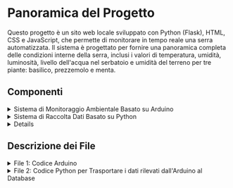 # Panoramica del Progetto

Questo progetto è un sito web locale sviluppato con Python (Flask), HTML, CSS e JavaScript, che permette di monitorare in tempo reale una serra automatizzata. Il sistema è progettato per fornire una panoramica completa delle condizioni interne della serra, inclusi i valori di temperatura, umidità, luminosità, livello dell'acqua nel serbatoio e umidità del terreno per tre piante: basilico, prezzemolo e menta.

## Componenti

<details>
<summary>Sistema di Monitoraggio Ambientale Basato su Arduino</summary>
Il progetto utilizza diversi sensori ed attuatori connessi ad Arduino per automatizzare e monitorare la serra. Un DHT11 rileva temperatura e umidità interne, mentre un fotoresistore misura la luminosità. Il livello dell'acqua nel serbatoio è monitorato dal sensore apposito, e tre igrometri misurano l'umidità del terreno per basilico, prezzemolo e menta. Cinque relè controllano altrettanti attuatori: uno gestisce un motore passo-passo per aprire lo sportello della serra se la temperatura supera una soglia; uno accende una strip LED per l'illuminazione interna; e tre attivano le pompe d'acqua per irrigare le piante quando l'umidità del terreno scende sotto il livello desiderato.
</details>

<details>
<summary>Sistema di Raccolta Dati Basato su Python</summary>
Nel progetto, utilizzo XAMPP per gestire un server Apache e un database MySQL. La connessione al database MySQL viene stabilita tramite il modulo "mysql.connector" in Python, che permette di interagire con il database per salvare i dati rilevati dai sensori della serra automatizzata.
</details>

<details>
 SENZA XAMPP (creazione del web-server e del DBMS necessario) L'ACCESSO AL SITO NON SARA' POSSIBILE
</details>

## Descrizione dei File

<details>
<summary>File 1: Codice Arduino</summary>
Il codice Arduino gestisce il monitoraggio ambientale. Le sezioni chiave includono:

**Librerie, Definizioni e Variabili globali**:
```cpp
#include <Stepper.h>    // Libreria per motore passo-passo
#include <DHT.h>        // Libreria DHT11

#define DHT_TYPE 11
#define DHT_PIN 2
#define LED_DHT 3
#define LED_WATER 4
#define RELAY_LEDS 5
#define RELAY_POMPA1 6
#define RELAY_POMPA2 7
#define RELAY_POMPA3 8
#define RELAY_MOTORE_CONTROLLO 9
#define RELAY_MOTORE1 10
#define RELAY_MOTORE2 11
#define RELAY_MOTORE3 12
#define RELAY_MOTORE4 13
#define FOTO_PIN A0
#define IGRO1 A2
#define IGRO2 A3
#define IGRO3 A4
#define WATER_PIN A5

#define SOGLIA_ACQUA      150              // Soglie da impostare più tardi nel codice
#define SOGLIA_LUCE      270               //
#define SOGLIA_TEMP       32               //
#define SOGLIA_UMID_TERR1 40               // soglia per pianta1 in base a ricerche online
#define SOGLIA_UMID_TERR2 50               // soglia per pianta2 in base a ricerche online
#define SOGLIA_UMID_TERR3 60               // soglia per pianta3 in base a ricerche online

DHT dht(DHT_PIN, DHT_TYPE);                // Dichiarazione esistenza DHT11

const int PassiRivoluzione = 1024;                                                                        // Dichiarazione motore passo-passo
Stepper myStepper(PassiRivoluzione, RELAY_MOTORE1, RELAY_MOTORE2, RELAY_MOTORE3, RELAY_MOTORE4);          //
 
bool motore_attivo = false;      // Variabile globale per memorizzazione
```

**Funzione di Setup**:
```cpp
void setup() {
  Serial.begin(9600);            // Impostare la comunicazione seriale definendo la velocità in bits per second (baud)

  pinMode(LED_DHT, OUTPUT);                         // Inizializzazione di tutti i nostri pin in uscita come OUTPUT
  pinMode(LED_WATER, OUTPUT);                       //
  pinMode(RELAY_LEDS, OUTPUT);                      //
  pinMode(RELAY_POMPA1, OUTPUT);                    //
  pinMode(RELAY_POMPA2, OUTPUT);                    //
  pinMode(RELAY_POMPA3, OUTPUT);                    //
  pinMode(RELAY_MOTORE_CONTROLLO, OUTPUT);          //

  digitalWrite(LED_DHT, LOW);                          // Inizializzazione di tutti i nostri pin in uscita a LOW
  digitalWrite(LED_WATER, LOW);                        //
  digitalWrite(RELAY_LEDS, LOW);                       //
  digitalWrite(RELAY_POMPA1, LOW);                     //
  digitalWrite(RELAY_POMPA2, LOW);                     //
  digitalWrite(RELAY_POMPA3, LOW);                     //
  digitalWrite(RELAY_MOTORE_CONTROLLO, LOW);           //

  myStepper.setSpeed(17);                              // Settaggio di velocità motore passo-passo
  dht.begin();                                         // Inizializzazione DHT11

  delay(1000);       // Piccolo delay
}
```

**Funzione di Loop**:
```cpp
void loop() {
  float Temp = dht.readTemperature();                                        // Rilevazione del valore temperatura come variabile Temp
  float UmidAria = dht.readHumidity();                                       // Rilevazione del valore umidità in aria come variabile UmidAria
  float SeccTerr1 = (float(analogRead(IGRO1)) / 1023.0) * 100.0;             // Rilevazione del valore dell'umidità nel terreno ed immediata trasformazione in risultato percentuale di Secchezza
  float UmidTerr1 = 100.0 - SeccTerr1;                                       // Tramite la percentuale di Secchezza chiediamo di visualizzare la percentuale di Umidità
  float SeccTerr2 = (float(analogRead(IGRO2)) / 1023.0) * 100.0;             // Rilevazione del valore dell'umidità nel terreno ed immediata trasformazione in risultato percentuale di Secchezza 
  float UmidTerr2 = 100.0 - SeccTerr2;                                       // Tramite la percentuale di Secchezza chiediamo di visualizzare la percentuale di Umidità
  float SeccTerr3 = (float(analogRead(IGRO3)) / 1023.0) * 100.0;             // Rilevazione del valore dell'umidità nel terreno ed immediata trasformazione in risultato percentuale di Secchezza 
  float UmidTerr3 = 100.0 - SeccTerr3;                                       // Tramite la percentuale di Secchezza chiediamo di visualizzare la percentuale di Umidità
  int LivAcqua = analogRead(WATER_PIN);                                      // Rilevazione del valore del livello dell'acqua come variabile LivAcqua
  int LivLuce = analogRead(FOTO_PIN);                                        // Rilevazione del valore della luminosità come variabile LivLuce
  
  Serial.print(Temp);                         // Printing dei valori come tupla per facilitare il raccoglimento dei valori al database MySQL
  Serial.print(", ");                         //
  Serial.print(UmidAria);                     //
  Serial.print(", ");                         //
  Serial.print(UmidTerr1);                    //
  Serial.print(", ");                         //
  Serial.print(UmidTerr2);                    //
  Serial.print(", ");                         //
  Serial.print(UmidTerr3);                    //
  Serial.print(", ");                         //
  Serial.print(LivAcqua);                     //
  Serial.print(", ");                         //
  Serial.println(LivLuce);                    //

  if (LivAcqua < SOGLIA_ACQUA) {      // Condizione serbatoio in esaurimento
    digitalWrite(LED_WATER, HIGH);
  } else {
    digitalWrite(LED_WATER, LOW);
  }

  if (LivLuce > SOGLIA_LUCE) {        // Condizione per illuminazione nella serra
    digitalWrite(RELAY_LEDS, HIGH);
  } else {
    digitalWrite(RELAY_LEDS, LOW);
  }

  if (Temp > SOGLIA_TEMP) {          // Condizione LED per Temperatura elevata
    digitalWrite(LED_DHT, HIGH);
  } else {
    digitalWrite(LED_DHT, LOW);
  }
  
  if (digitalRead(LED_WATER) == LOW && UmidTerr1 < SOGLIA_UMID_TERR1) {  // Condizione partenza pompa1
    digitalWrite(RELAY_POMPA1, HIGH);
  } else {
    digitalWrite(RELAY_POMPA1, LOW);
  }

  if (digitalRead(LED_WATER) == LOW && UmidTerr2 < SOGLIA_UMID_TERR2) {  // Condizione partenza pompa2
    digitalWrite(RELAY_POMPA2, HIGH);
  } else {
    digitalWrite(RELAY_POMPA2, LOW);
  }

  if (digitalRead(LED_WATER) == LOW && UmidTerr3 < SOGLIA_UMID_TERR3) {   // Condizione partenza pompa3
    digitalWrite(RELAY_POMPA3, HIGH);
  } else {
    digitalWrite(RELAY_POMPA3, LOW);
  }

  if (digitalRead(LED_DHT) == HIGH) {          // Condizione LED per avvio motore/apertura sportello e chiusura sportello
    if (!motore_attivo) {             
      motore_attivo = true;
      myStepper.step(PassiRivoluzione * 2.75);
    }
  } else {
    digitalWrite(LED_DHT, LOW);
    if (motore_attivo) {           
      motore_attivo = false;
      myStepper.step(-PassiRivoluzione * 2.75);
    }
  }

  delay(1000);        // Delay finale del loop di 1 sec
}
```
</details>

<details>
<summary>File 2: Codice Python per Trasportare i dati rilevati dall'Arduino al Database</summary>
Il codice Python gestisce la raccolta dati e il loro inserimento nel database MySQL. Le sezioni chiave includono:

**Importazioni e Inizializzazione**:
```python
import mysql.connector
from mysql.connector import Error
import serial
import threading
```

**Ciclo Principale di Raccolta Dati**:
```python
def leggi_e_elabora_dati(ser):
    linea = ser.readline().decode('utf-8').strip()
    valoriLetti = linea.split(', ')

    try:
        temperatura = float(valoriLetti[0])
        umidita_aria = float(valoriLetti[1])
        umidita_terreno1 = float(valoriLetti[2])
        umidita_terreno2 = float(valoriLetti[3])
        umidita_terreno3 = float(valoriLetti[4])
        livello_acqua = float(valoriLetti[5])
        livello_luce = float(valoriLetti[6])
    except ValueError as ve:
        print(f"ValueError while converting sensor data: {ve}")
        return None, None, None, None, None

    print(f"Ricevuto Temperatura: {temperatura}, Umidità Aria: {umidita_aria}, Umidità Terreno Basilico: {umidita_terreno1}, Umidità Terreno Prezzemolo: {umidita_terreno2}, Umidità Terreno Menta: {umidita_terreno3}, Livello Acqua: {livello_acqua}, Livello Luminosità: {livello_luce}")
    return temperatura, umidita_aria, umidita_terreno1, umidita_terreno2, umidita_terreno3, livello_acqua, livello_luce

def create_connection():
    try:
        connection = mysql.connector.connect(
            host='localhost',
            user='root',
            password='',
            database='dbserra'
        )
        if connection.is_connected():
            print("Connected successfully")
            return connection
    except Error as e:
        print(f"Error: {e}")
        return None

def close_connection(connection):
    if connection and connection.is_connected():
        connection.close()
        print("Connection closed")

def modifica_database(connection, SQL_message):
    try:
        cursor = connection.cursor()
        cursor.execute(SQL_message)
        connection.commit()
    except Error as e:
        print(f"Error: {e}")
    finally:
        cursor.close()

def leggi_e_salva_dati(ser, db_connection, stop_event):
    while not stop_event.is_set():
        if ser.in_waiting > 0:
            temperatura, umidita_aria, umidita_terreno1, umidita_terreno2, umidita_terreno3, livello_acqua, livello_luce = leggi_e_elabora_dati(ser)
            if None in (temperatura, umidita_aria, umidita_terreno1, umidita_terreno2, umidita_terreno3, livello_acqua, livello_luce):
                continue

            if db_connection:
                try:
                    modifica_database(db_connection,
                        f"INSERT INTO datirilevati (temp, umid_aria, umid_terr1, umid_terr2, umid_terr3, liv_acqua, liv_lum) "
                        f"VALUES ({temperatura}, {umidita_aria}, {umidita_terreno1}, {umidita_terreno2}, {umidita_terreno3}, {livello_acqua}, {livello_luce})")
                except Error as e:
                    print(f"Database Error: {e}")

if __name__ == '__main__':
    PORTA_SERIALE = "COM6"
    BAUD_RATE = 9600

    try:
        ser = serial.Serial(PORTA_SERIALE, BAUD_RATE, timeout=1)
        if ser.is_open:
            print(f"Serial port {PORTA_SERIALE} opened successfully")
    except serial.SerialException as se:
        print(f"SerialException: {se}")
        ser = None

    if ser:
        db_connection = create_connection()
        stop_event = threading.Event()

        thread_DB = threading.Thread(target=leggi_e_salva_dati, args=(ser, db_connection, stop_event))
        thread_DB.start()

        try:
            while True:
                pass
        except KeyboardInterrupt:
            print("Interrupted by user, shutting down.")
            stop_event.set()
            thread_DB.join()

        ser.close()
        close_connection(db_connection)

    print("End execution")
```
</details>
